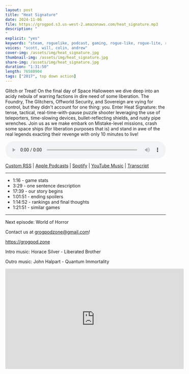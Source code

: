 ```yaml
---
layout: post
title: "Heat Signature"
date: 2024-11-06
file: https://grogpod.s3.us-west-2.amazonaws.com/heat_signature.mp3
description: "
"
explicit: "yes" 
keywords: "steam, roguelike, podcast, gaming, rogue-like, rogue-lite, roguelite"
voices: "scott, will, colin, andrew"
cover-img: /assets/img/heat_signature.jpg
thumbnail-img: /assets/img/heat_signature.jpg
share-img: /assets/img/heat_signature.jpg
duration: "1:31:50"
length: 76580904 
tags: ["2017", top down action]
---
```


Glitch or Treat! On the final day of Space Halloween we dive deep into an acidy nebula of warring factions in dire need of some liberation. The Foundry, The Glitchers, Offworld Security, and Sovereign are vying for control, but they didn't account for one thing: you. Enter Heat Signature: the tense, tactical, real-time-with-pause puzzle shooter leveraging the use of teleporters, time-slowing devices, bullet-reflecting shields, and rusty pipe wrenches. Join us as we make embark on Mistake-level missions, crash some space ships (for liberation purposes that is) and stand in awe of the real legends exacting their revenge with only 10 minutes to live!


<div class="container">
  <audio controls style="width: 100%;">
    <source src="https://grogpod.s3.us-west-2.amazonaws.com/heat_signature.mp3" type="audio/mpeg">
  </audio>
</div>

[Custom RSS](https://grogpod.zone/feed.xml) | [Apple Podcasts](https://podcasts.apple.com/us/podcast/heat-signature/id1650474911?i=1000675924199) | [Spotify](https://open.spotify.com/episode/2BlgKo9mlga7ogWBwzGFCy?si=0yslWVfXSW6esSkxPZC-xg) | [YouTube Music](https://www.youtube.com/playlist?list=PL-ShOmyMvd4jYFChE6tgj0JYG8RKK4xe0) | [Transcript](https://github.com/ScottBurger/going_rogue_podcast/blob/master/docs/transcripts/heat_signature.txt)

---
* 1:16 - game stats
* 3:29 - one sentence description
* 17:39 - our story begins
* 1:01:51 - ending spoilers
* 1:14:52 - rankings and final thoughts
* 1:21:51 - similar games

---



Next episode: World of Horror

Contact us at grogpodzone@gmail.com!

https://grogpod.zone

Intro music: Horace Silver - Liberated Brother

Outro music: John Halpart - Quantum Immortality

<div class="embed-responsive embed-responsive-16by9">
<iframe width="560" height="315" src="https://www.youtube.com/embed/OTsf8s-WDyU" title="YouTube video player" frameborder="0" allow="accelerometer; autoplay; clipboard-write; encrypted-media; gyroscope; picture-in-picture" allowfullscreen></iframe>
</div>
